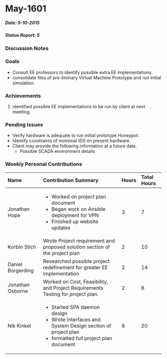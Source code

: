 # May-1601
##### Date: 5-10-2015
##### Status Report: 5

### Discussion Notes

### Goals

* Consult EE professors to identify possible extra EE implementations.
* consolidate files of pre-liminary Virtual Machine Prototype and run initial simulation.

### Achievements

1. identified possible EE implementations to be run by client at next meeting.

### Pending Issues

* Verify hardware is adequate to run initial prototype Honeypot.
* Identify constraints of minnimal IDS on present hardware.
* Client may provide the following information at a future date.
  * Possible SCADA environment details

### Weekly Personal Contributions


| Name | Contribution Summary | Hours | Total Hours |
|:-----|:-------------|:------|:------------|
| Jonathan Hope	| <ul><li>Worked on project plan document</li><li>Began work on Ansible deployment for VPN</li><li>Finished up website updates</li><ul> | 3 | 7 |
| Korbin Stich | Wrote Project requirement and proposed solution section of the project plan | 2 | 10 |
| Daniel Borgerding | Researched possible project redefinement for greater EE implementation | 2 | 14 |		
| Jonathan Osborne | Worked on Cost, Feasibility, and Project Requirements Testing for project plan. | 2 | 6 |
| Nik Kinkel | <ul><li>Started SPA daemon design</li><li>Wrote Interfaces and System Design section of project plan</li><li>formatted full project plan document</li></ul>| 8 | 20 |
